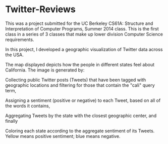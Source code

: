 Twitter-Reviews
===============
This was a project submitted for the UC Berkeley CS61A: Structure and Interpretation of Computer Programs, Summer 2014 class. This is the first class in a series of 3 classes that make up lower division Computer Science requirements.

In this project, I developed a geographic visualization of Twitter data across the USA.

The map displayed depicts how the people in different states feel about California. The image is generated by:

Collecting public Twitter posts (Tweets) that have been tagged with geographic locations and filtering for those that contain the "cali" query term,

Assigning a sentiment (positive or negative) to each Tweet, based on all of the words it contains,

Aggregating Tweets by the state with the closest geographic center, and finally

Coloring each state according to the aggregate sentiment of its Tweets. Yellow means positive sentiment; blue means negative.
